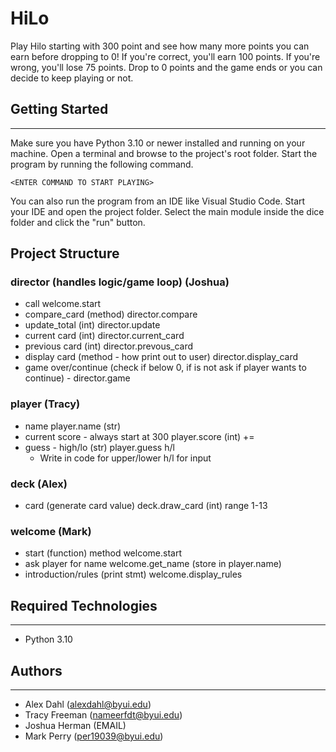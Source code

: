 # HiLo

Play Hilo starting with 300 point and see how many more points you can earn before dropping to 0! 
If you're correct, you'll earn 100 points. If you're wrong, you'll lose 75 points.
Drop to 0 points and the game ends or you can decide to keep playing or not. 

## Getting Started
___

Make sure you have Python 3.10 or newer installed and running on your machine. Open a terminal and 
browse to the project's root folder. Start the program by running the following command.
```
<ENTER COMMAND TO START PLAYING>
```
You can also run the program from an IDE like Visual Studio Code. Start your IDE and open the 
project folder. Select the main module inside the dice folder and click the "run" button.

## Project Structure


### director  (handles logic/game loop) (Joshua)
- call welcome.start
- compare_card (method) director.compare
- update_total (int) director.update
- current card (int) director.current_card
- previous card (int) director.prevous_card
- display card (method - how print out to user)  director.display_card
- game over/continue (check if below 0, if is not ask if player wants to continue) - director.game
    
### player (Tracy)
- name  player.name (str)  
- current score - always start at 300  player.score (int) +=
- guess - high/lo (str) player.guess  h/l 
    - Write in code for upper/lower h/l for input
    
### deck (Alex)
- card  (generate card value)  deck.draw_card  (int) range 1-13

### welcome  (Mark)
- start (function) method welcome.start
- ask player for name welcome.get_name (store in player.name)
- introduction/rules (print stmt) welcome.display_rules

## Required Technologies
---
* Python 3.10

## Authors
---
* Alex Dahl (alexdahl@byui.edu)
* Tracy Freeman (nameerfdt@byui.edu)
* Joshua Herman (EMAIL)
* Mark Perry (per19039@byui.edu)

